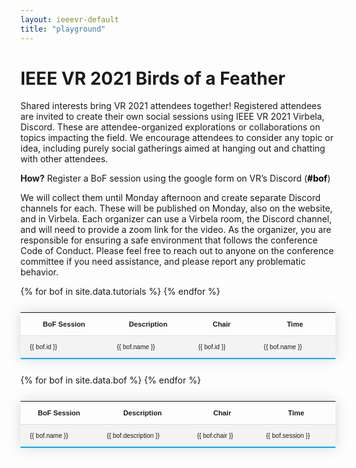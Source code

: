 ```yaml
---
layout: ieeevr-default
title: "playground"
---
```

<style>
    .styled-table {
        border-collapse: collapse;
        margin: 25px 0;
        font-size: 0.8em;
        font-family: sans-serif;
        /*min-width: 400px;*/
        box-shadow: 0 0 20px rgba(0, 0, 0, 0.15);
        display: table;
    }

    .styled-table thead tr {
        background-color: #00aeef;
        color: #ffffff;
        text-align: left;
    }

    .styled-table th,
    .styled-table td {
        padding: 12px 15px;
    }

    .styled-table tbody tr {
        border-bottom: 1px solid #dddddd;
    }

    .styled-table tbody tr:nth-of-type(even) {
        background-color: #f3f3f3;
    }

    .styled-table tbody tr:last-of-type {
        border-bottom: 2px solid #00aeef;
    }

    .styled-table tbody tr.active-row {
        font-weight: bold;
        color: #00aeef;
    }

</style>

<div>
    
<h1>IEEE VR 2021 Birds of a Feather</h1>

<p> Shared interests bring VR 2021 attendees together! Registered attendees are invited to create their own social sessions using IEEE VR 2021 Virbela, Discord. 
    These are attendee-organized explorations or collaborations on topics impacting the field.
    We encourage attendees to consider any topic or idea, including purely social gatherings aimed at hanging out and chatting with other attendees. <br> </p> 
    <p> <strong>How?</strong> Register a BoF session using the google form on VR’s Discord (<b style="color: black">#bof</b>) <br></p> 
    <p>We will collect them until Monday afternoon and create separate Discord channels for each. These will be published on Monday, also on the website, and in Virbela. Each organizer can use a Virbela room, the Discord channel, and will need to provide a zoom link for the video. As the organizer, you are responsible for ensuring a safe environment that follows the conference Code of Conduct. Please feel free to reach out to anyone on the conference committee if you need assistance, and please report any problematic behavior.</p>

</div>

<table class="styled-table" style="font-size: 0.8em;">
                <tr>
                    <th>BoF Session</th>
                    <th>Description</th>
                    <th>Chair</th>
                    <th>Time</th>
                </tr>
                {% for bof in site.data.tutorials %}
                <tr>
                    <td style="font-size: 0.9em;">{{ bof.id }}</td>
                    <td style="font-size: 0.9em;">{{ bof.name }}</td>
                    <td style="font-size: 0.9em;">{{ bof.id }}</td>
                    <td style="font-size: 0.9em;">{{ bof.name }}</td>

</tr>
                {% endfor %}

</table>

<div>


<table class="styled-table" style="font-size: 0.8em;">
                <tr>
                    <th>BoF Session</th>
                    <th>Description</th>
                    <th>Chair</th>
                    <th>Time</th>
                </tr>
                {% for bof in site.data.bof %}
                <tr>
                    <td style="font-size: 0.9em;">{{ bof.name }}</td>
                    <td style="font-size: 0.9em;">{{ bof.description }}</td>
                    <td style="font-size: 0.9em;">{{ bof.chair }}</td>
                    <td style="font-size: 0.9em;">{{ bof.session }}</td>

</tr>
                {% endfor %}

</table>

</div>

